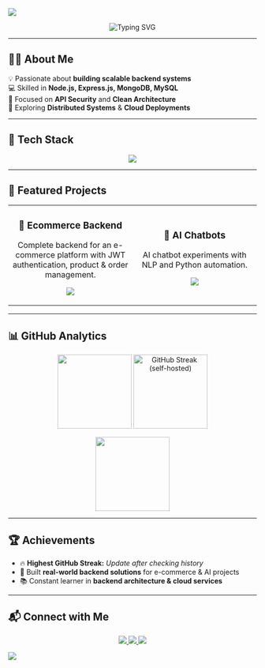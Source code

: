 <!-- HEADER -->
<img src="https://capsule-render.vercel.app/api?type=waving&height=220&color=gradient&text=Sudipto%20Gayen&fontSize=50&fontAlignY=35&animation=fadeIn&desc=Backend%20Developer%20|%20Node.js%20%7C%20Express%20%7C%20MongoDB&descAlignY=55&descAlign=50" />

<!-- Typing Animation -->
<p align="center">
  <img src="https://readme-typing-svg.herokuapp.com?font=Fira+Code&weight=500&size=24&pause=1000&color=4FACFE&center=true&vCenter=true&width=600&lines=Backend+Developer;API+Architect;Clean+%26+Scalable+Code;Always+Learning+%26+Building" alt="Typing SVG">
</p>

---

## 🧑‍💻 About Me
💡 Passionate about **building scalable backend systems**  
💻 Skilled in **Node.js, Express.js, MongoDB, MySQL**  
🔐 Focused on **API Security** and **Clean Architecture**  
🚀 Exploring **Distributed Systems** & **Cloud Deployments**  

---

## 🚀 Tech Stack
<p align="center">
  <img src="https://skillicons.dev/icons?i=nodejs,express,mongodb,mysql,git,github,docker,linux,python" />
</p>

---

## 📌 Featured Projects

<div align="center">
  <table>
    <tr>
      <td width="50%">
        <h3 align="center">🛒 Ecommerce Backend</h3>
        <p align="center">Complete backend for an e-commerce platform with JWT authentication, product & order management.</p>
        <p align="center">
          <a href="https://github.com/sudipto39/Ecommerce-Backend">
            <img src="https://github-readme-stats.vercel.app/api/pin/?username=sudipto39&repo=Ecommerce-Backend&theme=tokyonight&hide_border=true" />
          </a>
        </p>
      </td>
      <td width="50%">
        <h3 align="center">🤖 AI Chatbots</h3>
        <p align="center">AI chatbot experiments with NLP and Python automation.</p>
        <p align="center">
          <a href="https://github.com/sudipto39/AI-Chatbots">
            <img src="https://github-readme-stats.vercel.app/api/pin/?username=sudipto39&repo=AI-Chatbots&theme=tokyonight&hide_border=true" />
          </a>
        </p>
      </td>
    </tr>
  </table>
</div>

---

## 📊 GitHub Analytics
<p align="center">
  <img src="https://github-readme-stats.vercel.app/api?username=sudipto39&show_icons=true&theme=tokyonight&hide_border=true" height="150" />
  <img src="https://<your-app>.vercel.app/?user=sudipto39&theme=tokyonight&hide_border=true" height="150" alt="GitHub Streak (self-hosted)" />

</p>

<p align="center">
  <img src="https://github-readme-stats.vercel.app/api/top-langs/?username=sudipto39&layout=compact&theme=tokyonight&hide_border=true" height="150" />
</p>

---

## 🏆 Achievements
- 🔥 **Highest GitHub Streak:** _Update after checking history_  
- 🌟 Built **real-world backend solutions** for e-commerce & AI projects  
- 📚 Constant learner in **backend architecture & cloud services**  

---

## 📬 Connect with Me
<p align="center">
  <a href="https://www.linkedin.com/in/sudipto-gayen-7416b622b" target="_blank">
    <img src="https://img.shields.io/badge/LinkedIn-0A66C2?style=for-the-badge&logo=linkedin&logoColor=white" />
  </a>
  <a href="mailto:www.sudipto002gayen@gmail.com">
    <img src="https://img.shields.io/badge/Email-D14836?style=for-the-badge&logo=gmail&logoColor=white" />
  </a>
  <a href="https://github.com/sudipto39">
    <img src="https://img.shields.io/badge/GitHub-171515?style=for-the-badge&logo=github&logoColor=white" />
  </a>
</p>

<!-- FOOTER -->
<img src="https://capsule-render.vercel.app/api?type=waving&height=120&color=gradient&section=footer" />
